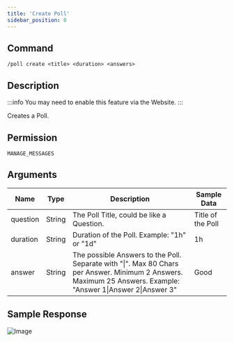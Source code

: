 ```yaml
---
title: 'Create Poll'
sidebar_position: 0
---
```


## Command
```
/poll create <title> <duration> <answers>
```

## Description
:::info
You may need to enable this feature via the Website.
:::

Creates a Poll.

## Permission
`MANAGE_MESSAGES`

## Arguments
| Name | Type | Description | Sample Data |
| ---- | ---- | ----------- | ----------- |
| question | String | The Poll Title, could be like a Question. | Title of the Poll |
| duration | String | Duration of the Poll. Example: "1h" or "1d" | 1h |
| answer | String | The possible Answers to the Poll. Separate with "\|". Max 80 Chars per Answer. Minimum 2 Answers. Maximum 25 Answers. Example: "Answer 1\|Answer 2\|Answer 3" | Good |

## Sample Response
![Image](https://cdn.utilbot.media/2022-02-05_22-23-21_f2ab64e6-3699-4ca8-b44a-c2e5ff54183c.png)
